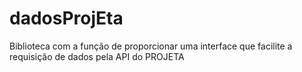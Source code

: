 # dadosProjEta
Biblioteca com a função de proporcionar uma interface que facilite a requisição de dados pela API do PROJETA
